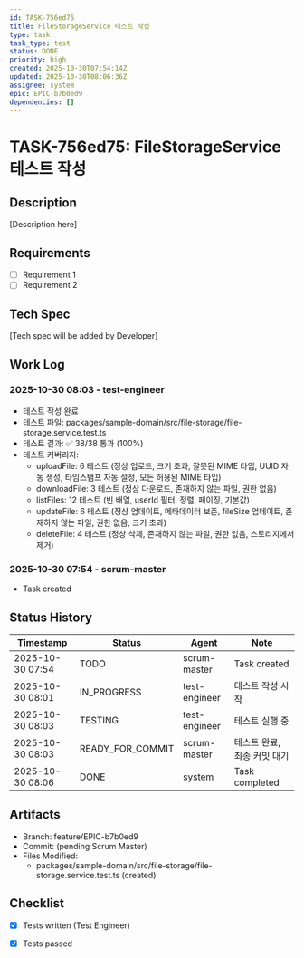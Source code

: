 ```yaml
---
id: TASK-756ed75
title: FileStorageService 테스트 작성
type: task
task_type: test
status: DONE
priority: high
created: 2025-10-30T07:54:14Z
updated: 2025-10-30T08:06:36Z
assignee: system
epic: EPIC-b7b0ed9
dependencies: []
---
```


# TASK-756ed75: FileStorageService 테스트 작성

## Description

[Description here]

## Requirements

- [ ] Requirement 1
- [ ] Requirement 2

## Tech Spec

[Tech spec will be added by Developer]

## Work Log

### 2025-10-30 08:03 - test-engineer
- 테스트 작성 완료
- 테스트 파일: packages/sample-domain/src/file-storage/file-storage.service.test.ts
- 테스트 결과: ✅ 38/38 통과 (100%)
- 테스트 커버리지:
  - uploadFile: 6 테스트 (정상 업로드, 크기 초과, 잘못된 MIME 타입, UUID 자동 생성, 타임스탬프 자동 설정, 모든 허용된 MIME 타입)
  - downloadFile: 3 테스트 (정상 다운로드, 존재하지 않는 파일, 권한 없음)
  - listFiles: 12 테스트 (빈 배열, userId 필터, 정렬, 페이징, 기본값)
  - updateFile: 6 테스트 (정상 업데이트, 메타데이터 보존, fileSize 업데이트, 존재하지 않는 파일, 권한 없음, 크기 초과)
  - deleteFile: 4 테스트 (정상 삭제, 존재하지 않는 파일, 권한 없음, 스토리지에서 제거)

### 2025-10-30 07:54 - scrum-master
- Task created

## Status History

| Timestamp | Status | Agent | Note |
|-----------|--------|-------|------|
| 2025-10-30 07:54 | TODO | scrum-master | Task created |
| 2025-10-30 08:01 | IN_PROGRESS | test-engineer | 테스트 작성 시작 |
| 2025-10-30 08:03 | TESTING | test-engineer | 테스트 실행 중 |
| 2025-10-30 08:03 | READY_FOR_COMMIT | scrum-master | 테스트 완료, 최종 커밋 대기 |
| 2025-10-30 08:06 | DONE | system | Task completed |

## Artifacts

- Branch: feature/EPIC-b7b0ed9
- Commit: (pending Scrum Master)
- Files Modified:
  - packages/sample-domain/src/file-storage/file-storage.service.test.ts (created)

## Checklist

- [x] Tests written (Test Engineer)
- [x] Tests passed

